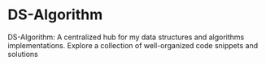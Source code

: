 # DS-Algorithm
DS-Algorithm: A centralized hub for my data structures and algorithms implementations. Explore a collection of well-organized code snippets and solutions
